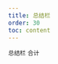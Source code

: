 ```yaml
---
title: 总结栏
order: 30
toc: content
---
```


<code src="../examples/Summary.tsx" description="设置`summary`属性渲染底部信息">总结栏</code> <code src="../examples/SummaryTotal.tsx">合计</code>
